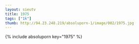 ```yaml
--- 
layout: sieutv
title: 1975
tags: ["1k"]
thumb: http://94.23.248.219/absoluporn-1/image/002/1975.jpg
---
```

{% include absoluporn key="1975" %} 
